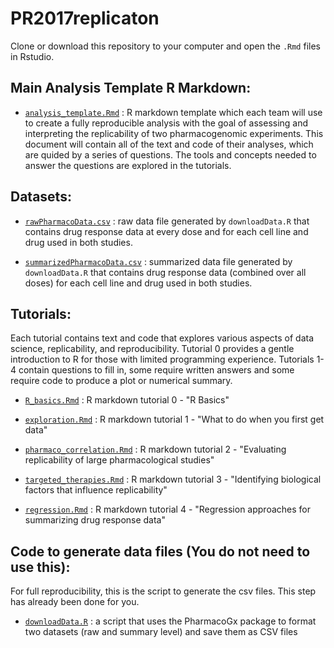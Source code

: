 # PR2017replicaton

Clone or download this repository to your computer and open the `.Rmd` files in Rstudio.

## Main Analysis Template R Markdown:

* [`analysis_template.Rmd`](https://github.com/areyesq89/PR2017replicaton/blob/master/analysis_template.Rmd) : R markdown template which each team will use to create a fully reproducible analysis with the goal of assessing and interpreting the replicability of two pharmacogenomic experiments. This document will contain all of the text and code of their analyses, which are quided by a series of questions. The tools and concepts needed to answer the questions are explored in the tutorials.

## Datasets:

* [`rawPharmacoData.csv`](https://github.com/areyesq89/PR2017replicaton/blob/master/rawPharmacoData.csv) : raw data file generated by `downloadData.R` that contains drug response data at every dose and for each cell line and drug used in both studies. 

* [`summarizedPharmacoData.csv`](https://github.com/areyesq89/PR2017replicaton/blob/master/summarizedPharmacoData.csv) : summarized data file generated by `downloadData.R` that contains drug response data (combined over all doses) for each cell line and drug used in both studies.

## Tutorials:
Each tutorial contains text and code that explores various aspects of data science, replicability, and reproducibility. Tutorial 0 provides a gentle introduction to R for those with limited programming experience. Tutorials 1-4 contain questions to fill in, some require written answers and some require code to produce a plot or numerical summary.

* [`R_basics.Rmd`](https://github.com/areyesq89/PR2017replicaton/blob/master/R_basics.Rmd) : R markdown tutorial 0 - "R Basics"

* [`exploration.Rmd`](https://github.com/areyesq89/PR2017replicaton/blob/master/exploration.Rmd) : R markdown tutorial 1 - "What to do when you first get data"

* [`pharmaco_correlation.Rmd`](https://github.com/areyesq89/PR2017replicaton/blob/master/pharmaco_correlation.Rmd) : R markdown tutorial 2 - "Evaluating replicability of large pharmacological studies"

* [`targeted_therapies.Rmd`](https://github.com/areyesq89/PR2017replicaton/blob/master/targeted_therapies.Rmd) : R markdown tutorial 3 - "Identifying biological factors that influence replicability"

* [`regression.Rmd`](https://github.com/areyesq89/PR2017replicaton/blob/master/regression.Rmd) : R markdown tutorial 4 - "Regression approaches for summarizing drug response data"

## Code to generate data files (You do not need to use this):

For full reproducibility, this is the script to generate the csv files. This step has already been done for you.

* [`downloadData.R`](https://github.com/areyesq89/PR2017replicaton/blob/master/downloadData.R) : a script that uses the PharmacoGx package to format two datasets (raw and summary level) and save them as CSV files 
